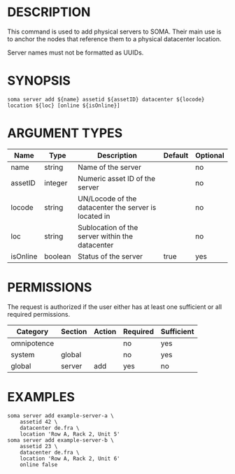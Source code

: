 # DESCRIPTION

This command is used to add physical servers to SOMA. Their main use is
to anchor the nodes that reference them to a physical datacenter location.

Server names must not be formatted as UUIDs.

# SYNOPSIS

```
soma server add ${name} assetid ${assetID} datacenter ${locode} location ${loc} [online ${isOnline}]
```

# ARGUMENT TYPES

Name | Type |     Description   | Default | Optional
 --- |  --- | ----------------- | ------- | --------
name | string | Name of the server | | no
assetID | integer | Numeric asset ID of the server | | no
locode | string | UN/Locode of the datacenter the server is located in | | no
loc | string | Sublocation of the server within the datacenter | | no
isOnline | boolean | Status of the server | true | yes

# PERMISSIONS

The request is authorized if the user either has at least one
sufficient or all required permissions.

Category | Section | Action | Required | Sufficient
 ------- | ------- | ------ | -------- | ----------
omnipotence | | | no | yes
system | global | | no | yes
global | server | add | yes | no

# EXAMPLES

```
soma server add example-server-a \
    assetid 42 \
    datacenter de.fra \
    location 'Row A, Rack 2, Unit 5'
soma server add example-server-b \
    assetid 23 \
    datacenter de.fra \
    location 'Row A, Rack 2, Unit 6'
    online false
```
